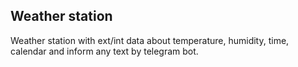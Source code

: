 ## Weather station

Weather station with ext/int data about temperature, humidity, time, calendar and inform any text by telegram bot.
